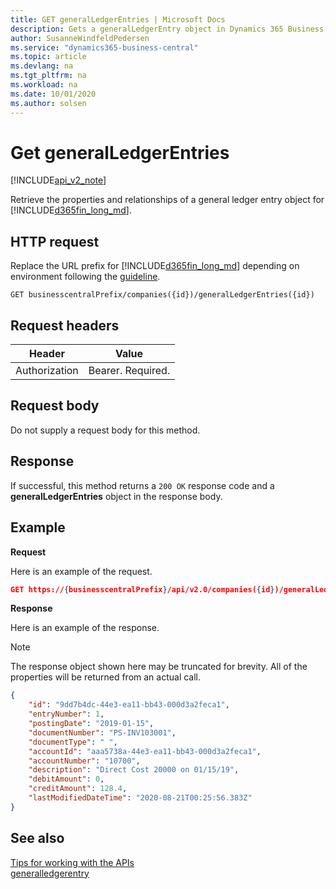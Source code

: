 ```yaml
---
title: GET generalLedgerEntries | Microsoft Docs
description: Gets a generalLedgerEntry object in Dynamics 365 Business Central.
author: SusanneWindfeldPedersen
ms.service: "dynamics365-business-central"
ms.topic: article
ms.devlang: na
ms.tgt_pltfrm: na
ms.workload: na
ms.date: 10/01/2020
ms.author: solsen
---
```


# Get generalLedgerEntries

[!INCLUDE[api_v2_note](../../includes/api_v2_note.md)]

Retrieve the properties and relationships of a general ledger entry object for [!INCLUDE[d365fin_long_md](../../includes/d365fin_long_md.md)].


## HTTP request
Replace the URL prefix for [!INCLUDE[d365fin_long_md](../../includes/d365fin_long_md.md)] depending on environment following the [guideline](../../v1.0/endpoints-apis-for-dynamics.md).
```
GET businesscentralPrefix/companies({id})/generalLedgerEntries({id})
```

## Request headers

|Header       |Value             |
|-------------|------------------|
|Authorization|Bearer. Required. |

## Request body
Do not supply a request body for this method.

## Response
If successful, this method returns a ```200 OK``` response code and a **generalLedgerEntries** object in the response body.

## Example

**Request**

Here is an example of the request.
```json
GET https://{businesscentralPrefix}/api/v2.0/companies({id})/generalLedgerEntries({id})
```

**Response**

Here is an example of the response. 

> [!NOTE]  
>   The response object shown here may be truncated for brevity. All of the properties will be returned from an actual call.

```json
{
    "id": "9dd7b4dc-44e3-ea11-bb43-000d3a2feca1",
    "entryNumber": 1,
    "postingDate": "2019-01-15",
    "documentNumber": "PS-INV103001",
    "documentType": " ",
    "accountId": "aaa5738a-44e3-ea11-bb43-000d3a2feca1",
    "accountNumber": "10700",
    "description": "Direct Cost 20000 on 01/15/19",
    "debitAmount": 0,
    "creditAmount": 128.4,
    "lastModifiedDateTime": "2020-08-21T00:25:56.383Z"
}
```


## See also
[Tips for working with the APIs](/dynamics365/business-central/dev-itpro/developer/devenv-connect-apps-tips)    
[generalledgerentry](../resources/dynamics_generalledgerentry.md)    
